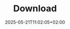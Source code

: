 ---
title: "Download"
date: 2025-05-21T11:02:05+02:00
description: "Download GRASS GIS"
layout: "download"
draft: true
---
